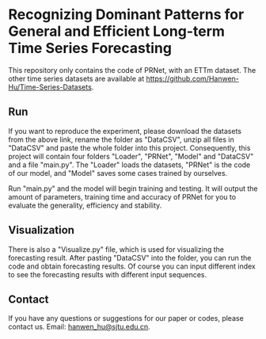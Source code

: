 # Recognizing Dominant Patterns for General and Efficient Long-term Time Series Forecasting

This repository only contains the code of PRNet, with an ETTm dataset. The other time series datasets are available at https://github.com/Hanwen-Hu/Time-Series-Datasets.

## Run
If you want to reproduce the experiment, please download the datasets from the above link, rename the folder as "DataCSV", unzip all files in "DataCSV" and paste the whole folder into this project.
Consequently, this project will contain four folders "Loader", "PRNet", "Model" and "DataCSV" and a file "main.py".
The "Loader" loads the datasets, "PRNet" is the code of our model, and "Model" saves some cases trained by ourselves.

Run "main.py" and the model will begin training and testing. It will output the amount of parameters, training time and accuracy of PRNet for you to evaluate the generality, efficiency and stability. 

## Visualization
There is also a "Visualize.py" file, which is used for visualizing the forecasting result. After pasting "DataCSV" into the folder, you can run the code and obtain forecasting results. Of course you can input different index to see the forecasting results with different input sequences.

## Contact
If you have any questions or suggestions for our paper or codes, please contact us. Email: hanwen_hu@sjtu.edu.cn.
